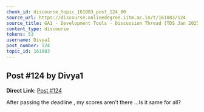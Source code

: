 ```yaml
---
chunk_id: discourse_topic_161083_post_124_00
source_url: https://discourse.onlinedegree.iitm.ac.in/t/161083/124
source_title: GA1 - Development Tools - Discussion Thread [TDS Jan 2025]
content_type: discourse
tokens: 53
username: Divya1
post_number: 124
topic_id: 161083
---
```


## Post #124 by Divya1

**Direct Link**: [Post #124](https://discourse.onlinedegree.iitm.ac.in/t/161083/124)

After passing the deadline , my scores aren’t there …Is it same for all?
